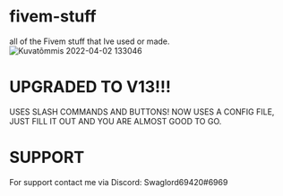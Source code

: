 # fivem-stuff
 all of the Fivem stuff that Ive used or made.
![Kuvatõmmis 2022-04-02 133046](https://user-images.githubusercontent.com/82315449/161379165-6a352a47-8cd9-42ee-88b3-3002100d5fc8.png)
# UPGRADED TO V13!!!
USES SLASH COMMANDS AND BUTTONS!
NOW USES A CONFIG FILE, JUST FILL IT OUT AND YOU ARE ALMOST GOOD TO GO.
# SUPPORT
For support contact me via Discord: Swaglord69420#6969
